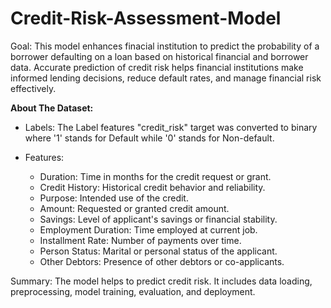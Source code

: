 # Credit-Risk-Assessment-Model
Goal: This model enhances finacial institution to predict the probability of a borrower defaulting on a loan based on historical financial and borrower data. Accurate prediction of credit risk helps financial institutions make informed lending decisions, reduce default rates, and manage financial risk effectively.

**About The Dataset:**

- Labels: The Label features "credit_risk" target was converted to binary where '1' stands for Default while '0' stands for Non-default.

- Features:

  - Duration: Time in months for the credit request or grant.
  - Credit History: Historical credit behavior and reliability.
  - Purpose: Intended use of the credit.
  - Amount: Requested or granted credit amount.
  - Savings: Level of applicant's savings or financial stability.
  - Employment Duration: Time employed at current job.
  - Installment Rate: Number of payments over time.
  - Person Status: Marital or personal status of the applicant.
  - Other Debtors: Presence of other debtors or co-applicants.

Summary: The model helps to predict credit risk. It includes data loading, preprocessing, model training, evaluation, and deployment. 
